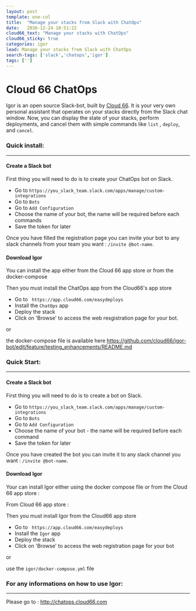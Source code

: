 ```yaml
---
layout: post
template: one-col
title:  "Manage your stacks from Slack with ChatOps"
date:   2036-12-24 10:51:22
cloud66_text: "Manage your stacks with ChatOps"
cloud66_sticky: true
categories: igor
lead: Manage your stacks from Slack with ChatOps
search-tags: ['slack','chatops','igor']
tags: ['']
---
```


# Cloud 66 ChatOps
Igor is an open source Slack-bot, built by [Cloud 66](http://www.cloud66.com/?utm_source=gh&utm_medium=ghp&utm_campaign=robochat). It is your very own personal assistant that operates on your stacks directly from the Slack chat window. Now, you can display the state of your stacks, perform deployments, and cancel them with simple commands like `list` , `deploy`, and `cancel`.


### Quick install:
__________________________________________________________________
#### Create a Slack bot

First thing you will need to do is to create your ChatOps bot on Slack.
- Go to `https://you_slack_team.slack.com/apps/manage/custom-integrations` 
- Go to `Bots`
- Go to `Add Configuration`
- Choose the name of your bot, the name will be required before each commands
- Save the token for later

Once you have filled the registration page you can invite your bot to any slack channels from your team you want : `/invite @bot-name`.

#### Download Igor

You can install the app either from the Cloud 66 app store or from the docker-compose

Then you must install the ChatOps app from the Cloud66's app store
-   Go to ` https://app.cloud66.com/easydeploys`
-   Install the `ChatOps` app
-   Deploy the stack
-   Click on 'Browse' to access the web resgistration page for your bot.

or

the docker-compose file is available here https://github.com/cloud66/igor-bot/edit/feature/testing_enhancements/README.md

### Quick Start:
__________________________________________________________________
#### Create a Slack bot

First thing you will need to do is to create a bot on Slack.
- Go to `https://you_slack_team.slack.com/apps/manage/custom-integrations`
- Go to `Bots`
- Go to `Add Configuration`
- Choose the name of your bot - the name will be required before each command
- Save the token for later

Once you have created the bot you can invite it to any slack channel you want : `/invite @bot-name`.

#### Download Igor

Your can install Igor either using the docker compose file or from the Cloud 66 app store :

From Cloud 66 app store :

Then you must install Igor from the Cloud66 app store
-   Go to ` https://app.cloud66.com/easydeploys`
-   Install the `Igor` app
-   Deploy the stack
-   Click on 'Browse' to access the web registration page for your bot

or

use the `igor/docker-compose.yml` file

### For any informations on how to use Igor:
__________________________________________________________________

Please go to : http://chatops.cloud66.com
